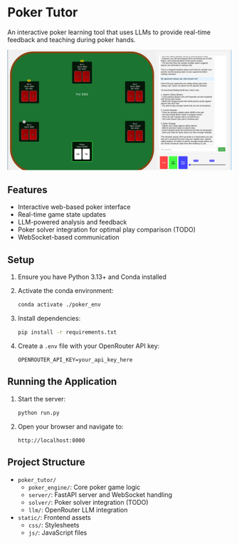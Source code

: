 # Poker Tutor

An interactive poker learning tool that uses LLMs to provide real-time feedback and teaching during poker hands.

![](img/screenshot.png)

## Features

- Interactive web-based poker interface
- Real-time game state updates
- LLM-powered analysis and feedback
- Poker solver integration for optimal play comparison (TODO)
- WebSocket-based communication

## Setup

1. Ensure you have Python 3.13+ and Conda installed
2. Activate the conda environment:
   ```bash
   conda activate ./poker_env
   ```

3. Install dependencies:
   ```bash
   pip install -r requirements.txt
   ```

4. Create a `.env` file with your OpenRouter API key:
   ```
   OPENROUTER_API_KEY=your_api_key_here
   ```

## Running the Application

1. Start the server:
   ```bash
   python run.py
   ```

2. Open your browser and navigate to:
   ```
   http://localhost:8000
   ```

## Project Structure

- `poker_tutor/`
  - `poker_engine/`: Core poker game logic
  - `server/`: FastAPI server and WebSocket handling
  - `solver/`: Poker solver integration (TODO)
  - `llm/`: OpenRouter LLM integration
- `static/`: Frontend assets
  - `css/`: Stylesheets
  - `js/`: JavaScript files